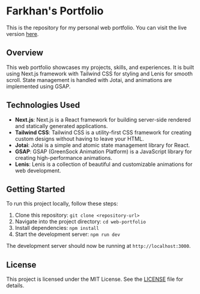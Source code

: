 # Farkhan's Portfolio

This is the repository for my personal web portfolio. You can visit the live version [here](https://farkhanmhd.vercel.app/).

## Overview

This web portfolio showcases my projects, skills, and experiences. It is built using Next.js framework with Tailwind CSS for styling and Lenis for smooth scroll. State management is handled with Jotai, and animations are implemented using GSAP.

## Technologies Used

- **Next.js**: Next.js is a React framework for building server-side rendered and statically generated applications.
- **Tailwind CSS**: Tailwind CSS is a utility-first CSS framework for creating custom designs without having to leave your HTML.
- **Jotai**: Jotai is a simple and atomic state management library for React.
- **GSAP**: GSAP (GreenSock Animation Platform) is a JavaScript library for creating high-performance animations.
- **Lenis**: Lenis is a collection of beautiful and customizable animations for web development.

## Getting Started

To run this project locally, follow these steps:

1. Clone this repository: `git clone <repository-url>`
2. Navigate into the project directory: `cd web-portfolio`
3. Install dependencies: `npm install`
4. Start the development server: `npm run dev`

The development server should now be running at `http://localhost:3000`.

## License

This project is licensed under the MIT License. See the [LICENSE](LICENSE) file for details.
